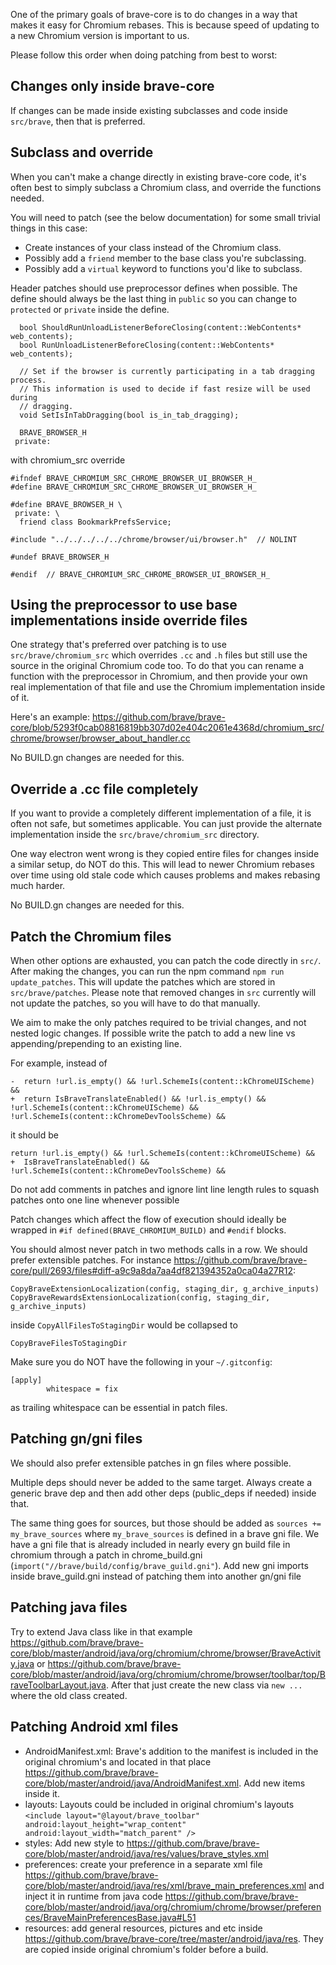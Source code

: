 One of the primary goals of brave-core is to do changes in a way that makes it easy for Chromium rebases. This is because speed of updating to a new Chromium version is important to us. 

Please follow this order when doing patching from best to worst:

## Changes only inside brave-core

If changes can be made inside existing subclasses and code inside `src/brave`, then that is preferred.

## Subclass and override

When you can't make a change directly in existing brave-core code, it's often best to simply subclass a Chromium class, and override the functions needed.

You will need to patch (see the below documentation) for some small trivial things in this case:
- Create instances of your class instead of the Chromium class.
- Possibly add a `friend` member to the base class you're subclassing.
- Possibly add a `virtual` keyword to functions you'd like to subclass.

Header patches should use preprocessor defines when possible. The define should always be the last thing in `public` so you can change to `protected` or `private` inside the define.
```
  bool ShouldRunUnloadListenerBeforeClosing(content::WebContents* web_contents);
  bool RunUnloadListenerBeforeClosing(content::WebContents* web_contents);

  // Set if the browser is currently participating in a tab dragging process.
  // This information is used to decide if fast resize will be used during
  // dragging.
  void SetIsInTabDragging(bool is_in_tab_dragging);

  BRAVE_BROWSER_H
 private:
```
with chromium_src override
```
#ifndef BRAVE_CHROMIUM_SRC_CHROME_BROWSER_UI_BROWSER_H_
#define BRAVE_CHROMIUM_SRC_CHROME_BROWSER_UI_BROWSER_H_

#define BRAVE_BROWSER_H \
 private: \
  friend class BookmarkPrefsService;

#include "../../../../../chrome/browser/ui/browser.h"  // NOLINT

#undef BRAVE_BROWSER_H

#endif  // BRAVE_CHROMIUM_SRC_CHROME_BROWSER_UI_BROWSER_H_
```
## Using the preprocessor to use base implementations inside override files

One strategy that's preferred over patching is to use `src/brave/chromium_src` which overrides `.cc` and `.h` files but still use the source in the original Chromium code too.  To do that you can rename a function with the preprocessor in Chromium, and then provide your own real implementation of that file and use the Chromium implementation inside of it.

Here's an example:
https://github.com/brave/brave-core/blob/5293f0cab08816819bb307d02e404c2061e4368d/chromium_src/chrome/browser/browser_about_handler.cc

No BUILD.gn changes are needed for this.

## Override a .cc file completely

If you want to provide a completely different implementation of a file, it is often not safe, but sometimes applicable. You can just provide the alternate implementation inside the `src/brave/chromium_src` directory.

One way electron went wrong is they copied entire files for changes inside a similar setup, do NOT do this. This will lead to newer Chromium rebases over time using old stale code which causes problems and makes rebasing much harder.

No BUILD.gn changes are needed for this.

## Patch the Chromium files

When other options are exhausted, you can patch the code directly in `src/`. After making the changes, you can run the npm command `npm run update_patches`.   This will update the patches which are stored in  `src/brave/patches`.   Please note that removed changes in `src` currently will not update the patches, so you will have to do that manually. 

We aim to make the only patches required to be trivial changes, and not nested logic changes. 
If possible write the patch to add a new line vs appending/prepending to an existing line.

For example, instead of 
```
-  return !url.is_empty() && !url.SchemeIs(content::kChromeUIScheme) &&
+  return IsBraveTranslateEnabled() && !url.is_empty() && !url.SchemeIs(content::kChromeUIScheme) &&
!url.SchemeIs(content::kChromeDevToolsScheme) &&
``` 
it should be
```
return !url.is_empty() && !url.SchemeIs(content::kChromeUIScheme) &&
+  IsBraveTranslateEnabled() &&
!url.SchemeIs(content::kChromeDevToolsScheme) &&
```
Do not add comments in patches and ignore lint line length rules to squash patches onto one line whenever possible

Patch changes which affect the flow of execution should ideally be wrapped in `#if defined(BRAVE_CHROMIUM_BUILD)` and `#endif` blocks.

You should almost never patch in two methods calls in a row. We should prefer extensible patches. For instance https://github.com/brave/brave-core/pull/2693/files#diff-a9c9a8da7aa4df821394352a0ca04a27R12:
```
CopyBraveExtensionLocalization(config, staging_dir, g_archive_inputs)
CopyBraveRewardsExtensionLocalization(config, staging_dir, g_archive_inputs)
```
inside `CopyAllFilesToStagingDir` would be collapsed to
```
CopyBraveFilesToStagingDir
```

Make sure you do NOT have the following in your `~/.gitconfig`:

    [apply]
            whitespace = fix

as trailing whitespace can be essential in patch files.

## Patching gn/gni files
We should also prefer extensible patches in gn files where possible. 

Multiple deps should never be added to the same target. Always create a generic brave dep and then add other deps (public_deps if needed) inside that. 

The same thing goes for sources, but those should be added as `sources += my_brave_sources` where `my_brave_sources` is defined in a brave gni file. We have a gni file that is already included in nearly every gn build file in chromium through a patch in chrome_build.gni (`import("//brave/build/config/brave_guild.gni"`). Add new gni imports inside brave_guild.gni instead of patching them into another gn/gni file

## Patching java files

Try to extend Java class like in that example https://github.com/brave/brave-core/blob/master/android/java/org/chromium/chrome/browser/BraveActivity.java or https://github.com/brave/brave-core/blob/master/android/java/org/chromium/chrome/browser/toolbar/top/BraveToolbarLayout.java. 
After that just create the new class via `new ...` where the old class created.

## Patching Android xml files

- AndroidManifest.xml: Brave's addition to the manifest is included in the original chromium's and located in that place https://github.com/brave/brave-core/blob/master/android/java/AndroidManifest.xml. Add new items inside it.
- layouts: Layouts could be included in original chromium's layouts `<include layout="@layout/brave_toolbar" android:layout_height="wrap_content" android:layout_width="match_parent" />`
- styles: Add new style to https://github.com/brave/brave-core/blob/master/android/java/res/values/brave_styles.xml
- preferences: create your preference in a separate xml file https://github.com/brave/brave-core/blob/master/android/java/res/xml/brave_main_preferences.xml and inject it in runtime from java code https://github.com/brave/brave-core/blob/master/android/java/org/chromium/chrome/browser/preferences/BraveMainPreferencesBase.java#L51
- resources: add general resources, pictures and etc inside https://github.com/brave/brave-core/tree/master/android/java/res. They are copied inside original chromium's folder before a build.